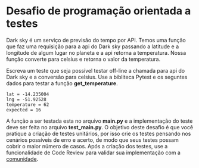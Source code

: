 # Desafio de programação orientada a testes

Dark sky é um serviço de previsão do tempo por API. Temos uma função que faz uma requisição para a api
do Dark sky passando a latitude e a longitude de algum lugar no planeta e a api retorna a temperatura. Nossa função
converte para celsius e retorna o valor da temperatura.


Escreva um teste que seja possível testar off-line a chamada para api do Dark sky e a conversão para celsius.
Use a bibliteca Pytest e os seguntes dados para testar a função **get_temperature**.

    lat = -14.235004
    lng = -51.92528
    temperature = 62
    expected = 16

A função a ser testada esta no arquivo **main.py** e a implementação do teste deve ser feita no arquivo **test_main.py**. O objetivo deste desafio é que você pratique a criação de testes unitários, por isso crie os testes pensando nos cenários possíveis de erro e acerto, de modo que seus testes possam cobrir o maior número de casos. Após a criação dos testes, use a funcionalidade de Code Review para validar sua implementação com a [comunidade](https://comunidade.codenation.dev).